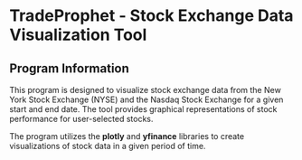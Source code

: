 # TradeProphet - Stock Exchange Data Visualization Tool
## Program Information 

This program is designed to visualize stock exchange data from the New York Stock Exchange (NYSE) and the Nasdaq Stock Exchange for a given start and end date. The tool provides graphical representations of stock performance for user-selected stocks.

The program utilizes the **plotly** and **yfinance** libraries to create visualizations of stock data in a given period of time. 

<!--- VD: add prediction text if able -->
<!--- VD: add requirements for running program -->
